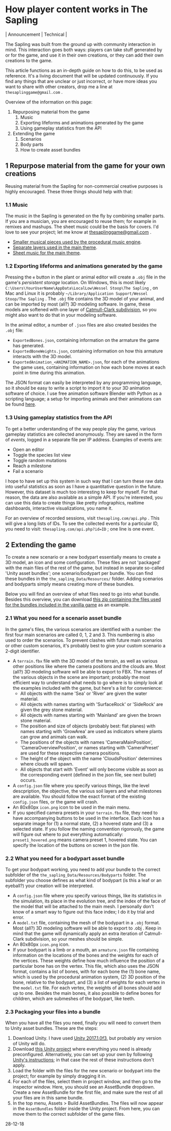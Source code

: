 How player content works in The Sapling
=======================================

| Announcement | Technical |

The Sapling was built from the ground up with community interaction in mind. This interaction goes both ways: players can take stuff generated by or for the game, and use it in their own creations, or they can add their own creations to the game. 

This article functions as an in-depth guide on how to do this, to be used as reference. It's a living document that will be updated continuously. If you find any things that are unclear or just incorrect, or have more ideas you want to share with other creators, drop me a line at `thesaplinggame@gmail.com` .

Overview of the information on this page:

1. Repurposing material from the game
    1. Music
    2. Exporting lifeforms and animations generated by the game
    3. Using gameplay statistics from the API
2. Extending the game
    1. Scenarios
    2. Body parts
    3. How to create asset bundles


1 Repurpose material from the game for your own creations
---------------------------------------------------------
Reusing material from the Sapling for non-commercial creative purposes is highly encouraged. These three things should help with that:

### 1.1 Music

The music in the Sapling is generated on the fly by combining smaller parts. If you are a musician, you are encouraged to reuse them; for example in remixes and mashups. The sheet music could be the basis for covers. I'd love to see your project; let me know at thesaplinggame@gmail.com .

* [Smaller musical pieces used by the procedural music engine](/static/procedural_music_pieces.zip).
* [Separate layers used in the main theme](/static/separate_layers_main_theme.zip).
* [Sheet music for the main theme](/static/main_theme_sheet_music.pdf).

### 1.2 Exporting lifeforms and animations generated by the game

Pressing the `e` button in the plant or animal editor will create a `.obj` file in the game's *persistent storage* location. On Windows, this is most likely `C:\Users\YourUserName\AppData\LocalLow\Wessel Stoop\The Sapling` , on Mac and Linux it is probably `~/Library/Application Support/Wessel Stoop/The Sapling` . The `.obj` file contains the 3D model of your animal, and can be imported by most (all?) 3D modeling software. In game, these models are softened with one layer of [Catmull-Clark subdivision](https://en.wikipedia.org/wiki/Catmull%E2%80%93Clark_subdivision_surface), so you might also want to do that in your modeling software.

In the animal editor, a number of `.json` files are also created besides the `.obj` file:

* `ExportedBones.json`, containing information on the armature the game has generated.
* `ExportedBoneWeights.json`, containing information on how this armature interacts with the 3D model.
* `ExportedAnimation_<ANIMATION_NAME>.json`, for each of the animations the game uses, containing information on how each bone moves at each point in time during this animation.

The JSON format can easily be interpreted by any programming language, so it should be easy to write a script to import it to your 3D animation software of choice. I use free animation software Blender with Python as a scripting language; a setup for importing animals and their animations can be found [here](/static/ImportJSON.blend).

### 1.3 Using gameplay statistics from the API

To get a better understanding of the way people play the game, various gameplay statistics are collected anonymously. They are saved in the form of _events_, logged in a separate file per IP address. Examples of events are:

* Open an editor
* Toggle the species list view
* Toggle random mutations
* Reach a milestone
* Fail a scenario

I hope to have set up this system in such way that I can turn these raw data into useful statistics as soon as I have a quantitative question in the future. However, this dataset is much too interesting to keep for myself. For that reason, the data are also available as a simple API. If you're interested, you can use this data to create things like pretty infographics, realtime dashboards, interactive visualizations, you name it.

For an overview of recorded sessions, visit `thesapling.com/api.php` . This will give a long lists of IDs. To see the collected events for a particular ID, you need to visit: `thesapling.com/api.php?id=ID` ; one line is one event.

2 Extending the game
--------------------

To create a new scenario or a new bodypart essentially means to create a 3D model, an icon and some configuration. These files are not 'packaged' with the main files of the rest of the game, but instead in separate so-called 'Unity asset bundles'; one scenario/bodypart per bundle. You can find these bundles in the `the_sapling_Data/Resources/` folder. Adding scenarios and bodyparts simply means creating more of these bundles.

Below you will find an overview of what files need to go into what bundle. Besides this overview, you can download [this zip containing the files used for the bundles included in the vanilla game](/static/resources.zip) as an example.

### 2.1 What you need for a scenario asset bundle

In the game's files, the various scenarios are identified with a number: the first four main scenarios are called 0, 1, 2 and 3. This numbering is also used to order the scenarios. To prevent clashes with future main scenarios or other custom scenarios, it's probably best to give your custom scenario a 2-digit identifier.

* A `terrain.fbx` file with the 3D model of the terrain, as well as various other positions like where the camera positions and the clouds are. Most (all?) 3D modeling software will be able to export to FBX. The names of the various objects in the scene are important; probably the most efficient way to understand what needs to go where is to simply look at the examples included with the game, but here's a list for convenience:
    * All objects with the name 'Sea' or 'River' are given the water material.
    * All objects with names starting with 'SurfaceRock' or 'SideRock' are given the grey stone material.    
    * All objects with names starting with 'Mainland' are given the brown stone material.    
    * The position and size of objects (probably best: flat planes) with names starting with 'GrowArea' are used as indicators where plants can grow and animals can walk.    
    * The positions of the objects with names 'CameraMainPosition', 'CameraOverviewPosition', or names starting with 'CameraPreset' are used for these respective camera positions.
    * The height of the object with the name 'CloudsPosition' determines where clouds will spawn.    
    * All objects that start with 'Event<INTEGER>' will only become visible as soon as the corresponding event (defined in the json file, see next bullet) occurs.
* A `config.json` file where you specify various things, like the level descpription, the objective, the various soil layers and what milestones are available. You should follow the exact format of the existing `config.json` files, or the game will crash.
* An 80x80px `icon.png` icon to be used in the main menu.
* If you specified camera presets in your `terrain.fbx` file, they need to have accompanying buttons to be used in the interface. Each icon has a separate image for (1) a normal state, (2) a hovered state and (3) a selected state. If you follow the naming convention rigorously, the game will figure out where to put everything automatically: `preset1_hovered.png` means camera preset 1, hovered state. You can specify the location of the buttons on screen in the json file.

### 2.2 What you need for a bodypart asset bundle

To get your bodypart working, you need to add your bundle to the correct subfolder of the `the_sapling_Data/Resources/Bodyparts` folder. The subfolder you choose defines as what kind of bodypart (is this a leaf or an eyeball?) your creation will be interpreted.

* A `config.json` file where you specify various things, like its statistics in the simulation, its place in the evolution tree, and the index of the face of the model that will be attached to the main mesh. I personally don't know of a smart way to figure out this face index; I do it by trial and error.
* A `model.txt` file, containing the mesh of the bodypart in a `.obj` format. Most (all?) 3D modeling software will be able to export to .obj . Keep in mind that the game will dynamically apply an extra iteration of Catmull-Clark subdivision, so your meshes should be simple.
* An 80x80px `icon.png` icon.
* If your bodypart is a limb or a mouth, an `armature.json` file containing information on the locations of the bones and the weights for each of the vertices. These weights define how much influence the position of a particular bone has on the vertex. This file, which also uses the JSON format, contains a list of bones, with for each bone the (1) bone name, which is used by the procedural animation system, (2) 3D position of the bone, relative to the bodypart, and (3) a list of weights for each vertex in the `model.txt` file. For each vertex, the weights of all bones should add up to one. Besides the main bones, it also possible to define bones for children, which are submeshes of the bodypart, like teeth.

### 2.3 Packaging your files into a bundle

When you have all the files you need, finally you will need to convert them to Unity asset bundles. These are the steps:

1. Download Unity. I have used [Unity 2017.1.0f3](https://unity3d.com/get-unity/download/archive), but probably any version of Unity will do.
2. Download [this Unity project](/static/asset_bundle_builder.zip) where everything you need is already preconfigured. Alternatively, you can set up your own by following [Unity's instructions](https://docs.unity3d.com/Manual/AssetBundles-Workflow.html); in that case the rest of these instructions don't apply.
3. Load the folder with the files for the new scenario or bodypart into the project; for example by simply dragging it in.
4. For each of the files, select them in project window, and then go to the inspector window. Here, you should see an AssetBundle dropdown. Create a new AssetBundle for the first file, and make sure the rest of all your files are in this same bundle.
5. In the top menu, Assets > Build AssetBundles. The files will now appear in the `AssetBundles` folder inside the Unity project. From here, you can move them to the correct subfolder of the game files.

28-12-18